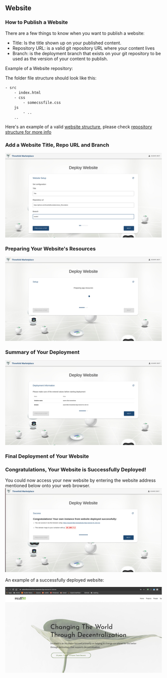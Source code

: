 ## Website

### How to Publish a Website

There are a few things to know when you want to publish a website:

- Title: Is the title shown up on your published content.
- Repository URL: is a valid git repository URL where your content lives
- Branch: is the deployment branch that exists on your git repository to be used as the version of your content to publish.

Example of a Website repository:

The folder file structure should look like this:

```
- src
    - index.html
    - css
        - somecssfile.css
    js
        - ..
    ..
```
Here's an example of a valid [website structure](https://github.com/xmonader/www_incubaid), please check [repository structure for more info](https://github.com/crystaluniverse/publishingtools/blob/development/docs/repo_layout.md)


### Add a Website Title, Repo URL and Branch

![](img/website_2.jpg)


### Preparing Your Website's Resources

![](img/website_7.jpg)

### Summary of Your Deployment

![](img/website_8.jpg)

### Final Deployment of Your Website

### Congratulations, Your Website is Successfully Deployed!
You could now access your new website by entering the website address mentioned below onto your web browser.
![](img/website_10.jpg)


An example of a successfully deployed website:

![](img/website_11.jpg)

